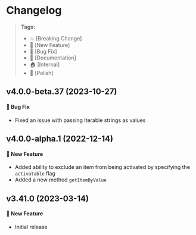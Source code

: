 Changelog
=========

> **Tags:**
> - :boom:       [Breaking Change]
> - :rocket:     [New Feature]
> - :bug:        [Bug Fix]
> - :memo:       [Documentation]
> - :house:      [Internal]
> - :nail_care:  [Polish]

## v4.0.0-beta.37 (2023-10-27)

#### :bug: Bug Fix

* Fixed an issue with passing Iterable strings as values

## v4.0.0-alpha.1 (2022-12-14)

#### :rocket: New Feature

* Added ability to exclude an item from being activated by specifying the `activatable` flag
* Added a new method `getItemByValue`

## v3.41.0 (2023-03-14)

#### :rocket: New Feature

* Initial release
